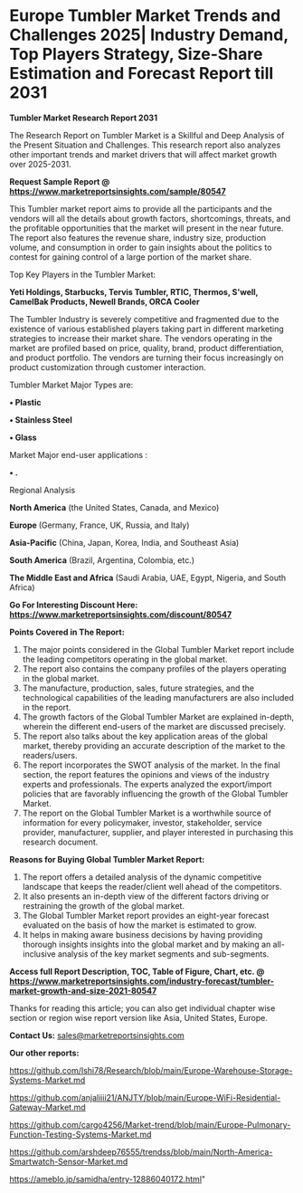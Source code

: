 # Europe Tumbler Market Trends and Challenges 2025| Industry Demand, Top Players Strategy, Size-Share Estimation and Forecast Report till 2031

<strong>Tumbler Market Research Report 2031</strong>

The Research Report on Tumbler Market is a Skillful and Deep Analysis of the Present Situation and Challenges. This research report also analyzes other important trends and market drivers that will affect market growth over 2025-2031.

<strong>Request Sample Report @ <a href=https://www.marketreportsinsights.com/sample/80547>https://www.marketreportsinsights.com/sample/80547</a></strong>

This Tumbler market report aims to provide all the participants and the vendors will all the details about growth factors, shortcomings, threats, and the profitable opportunities that the market will present in the near future. The report also features the revenue share, industry size, production volume, and consumption in order to gain insights about the politics to contest for gaining control of a large portion of the market share.

Top Key Players in the Tumbler Market:

<strong>Yeti Holdings, Starbucks, Tervis Tumbler, RTIC, Thermos, S&#39;well, CamelBak Products, Newell Brands, ORCA Cooler</strong>

The Tumbler Industry is severely competitive and fragmented due to the existence of various established players taking part in different marketing strategies to increase their market share. The vendors operating in the market are profiled based on price, quality, brand, product differentiation, and product portfolio. The vendors are turning their focus increasingly on product customization through customer interaction.

Tumbler Market Major Types are:

<strong>• Plastic

• Stainless Steel

• Glass</strong>

Market Major end-user applications :

<strong>• .</strong>

Regional Analysis

</u><strong><b>North America</b></strong> (the United States, Canada, and Mexico)

<strong><b>Europe </b></strong>(Germany, France, UK, Russia, and Italy)

<strong><b>Asia-Pacific</b></strong> (China, Japan, Korea, India, and Southeast Asia)

<strong><b>South America</b></strong> (Brazil, Argentina, Colombia, etc.)

<strong><b>The Middle East and Africa</b></strong> (Saudi Arabia, UAE, Egypt, Nigeria, and South Africa)

<strong>Go For Interesting Discount Here: <a href=https://www.marketreportsinsights.com/discount/80547>https://www.marketreportsinsights.com/discount/80547</a></strong>

<strong>Points Covered in The Report:</strong>
<ol>
  <li>The major points considered in the Global Tumbler Market report include the leading competitors operating in the global market.</li>
  <li>The report also contains the company profiles of the players operating in the global market.</li>
  <li>The manufacture, production, sales, future strategies, and the technological capabilities of the leading manufacturers are also included in the report.</li>
  <li>The growth factors of the Global Tumbler Market are explained in-depth, wherein the different end-users of the market are discussed precisely.</li>
  <li>The report also talks about the key application areas of the global market, thereby providing an accurate description of the market to the readers/users.</li>
  <li>The report incorporates the SWOT analysis of the market. In the final section, the report features the opinions and views of the industry experts and professionals. The experts analyzed the export/import policies that are favorably influencing the growth of the Global Tumbler Market.</li>
  <li>The report on the Global Tumbler Market is a worthwhile source of information for every policymaker, investor, stakeholder, service provider, manufacturer, supplier, and player interested in purchasing this research document.</li>
</ol>
<strong>Reasons for Buying Global Tumbler Market Report:</strong>

<ol>
  <li>The report offers a detailed analysis of the dynamic competitive landscape that keeps the reader/client well ahead of the competitors.</li>
  <li>It also presents an in-depth view of the different factors driving or restraining the growth of the global market.</li>
  <li>The Global Tumbler Market report provides an eight-year forecast evaluated on the basis of how the market is estimated to grow.</li>
  <li>It helps in making aware business decisions by having providing thorough insights insights into the global market and by making an all-inclusive analysis of the key market segments and sub-segments.</li>
</ol>
<strong>Access full Report Description, TOC, Table of Figure, Chart, etc. @ <a href=https://www.marketreportsinsights.com/industry-forecast/tumbler-market-growth-and-size-2021-80547>https://www.marketreportsinsights.com/industry-forecast/tumbler-market-growth-and-size-2021-80547</a></strong>


Thanks for reading this article; you can also get individual chapter wise section or region wise report version like Asia, United States, Europe.

<strong>Contact Us:</strong>
sales@marketreportsinsights.com

<strong>Our other reports:</strong>

<a href=https://github.com/Ishi78/Research/blob/main/Europe-Warehouse-Storage-Systems-Market.md>https://github.com/Ishi78/Research/blob/main/Europe-Warehouse-Storage-Systems-Market.md</a>

<a href=https://github.com/anjaliiii21/ANJTY/blob/main/Europe-WiFi-Residential-Gateway-Market.md>https://github.com/anjaliiii21/ANJTY/blob/main/Europe-WiFi-Residential-Gateway-Market.md</a>

<a href=https://github.com/cargo4256/Market-trend/blob/main/Europe-Pulmonary-Function-Testing-Systems-Market.md>https://github.com/cargo4256/Market-trend/blob/main/Europe-Pulmonary-Function-Testing-Systems-Market.md</a>

<a href=https://github.com/arshdeep76555/trendss/blob/main/North-America-Smartwatch-Sensor-Market.md>https://github.com/arshdeep76555/trendss/blob/main/North-America-Smartwatch-Sensor-Market.md</a>

<a href=https://ameblo.jp/samidha/entry-12886040172.html>https://ameblo.jp/samidha/entry-12886040172.html</a>"
